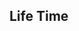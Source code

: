<!--------------------------------------------------------------------------------- Declar -->
<br><br>



<!--------------------------------------------------------------------------------- Life Time -->
## Life Time
